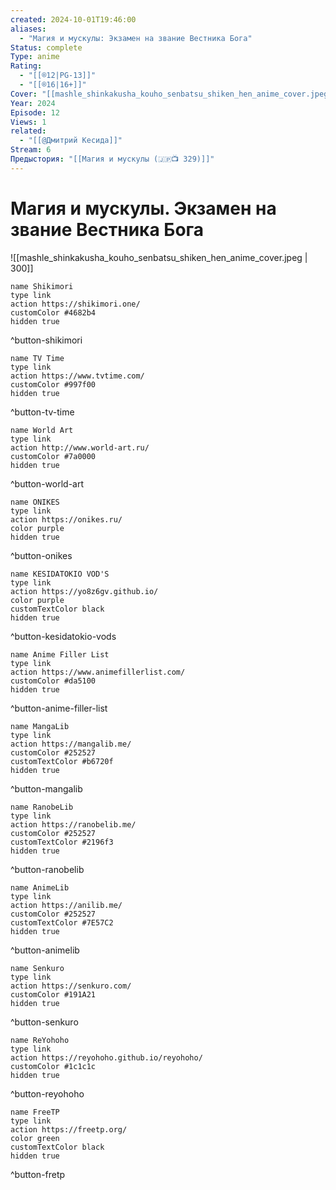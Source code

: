 ```yaml
---
created: 2024-10-01T19:46:00
aliases:
  - "Магия и мускулы: Экзамен на звание Вестника Бога"
Status: complete
Type: anime
Rating:
  - "[[®️12|PG-13]]"
  - "[[®️16|16+]]"
Cover: "[[mashle_shinkakusha_kouho_senbatsu_shiken_hen_anime_cover.jpeg]]"
Year: 2024
Episode: 12
Views: 1
related:
  - "[[@Дмитрий Кесида]]"
Stream: 6
Предыстория: "[[Магия и мускулы (🇯🇵📺 329)]]"
---
```


# Магия и мускулы. Экзамен на звание Вестника Бога

![[mashle_shinkakusha_kouho_senbatsu_shiken_hen_anime_cover.jpeg | 300]]


```button
name Shikimori
type link
action https://shikimori.one/
customColor #4682b4
hidden true
```
^button-shikimori

```button
name TV Time
type link
action https://www.tvtime.com/
customColor #997f00
hidden true
```
^button-tv-time

```button
name World Art
type link
action http://www.world-art.ru/
customColor #7a0000
hidden true
```
^button-world-art

```button
name ONIKES
type link
action https://onikes.ru/
color purple
hidden true
```
^button-onikes

```button
name KESIDATOKIO VOD'S
type link
action https://yo8z6gv.github.io/
color purple
customTextColor black
hidden true
```
^button-kesidatokio-vods

```button
name Anime Filler List
type link
action https://www.animefillerlist.com/
customColor #da5100
hidden true
```
^button-anime-filler-list

```button
name MangaLib
type link
action https://mangalib.me/
customColor #252527
customTextColor #b6720f
hidden true
```
^button-mangalib

```button
name RanobeLib
type link
action https://ranobelib.me/
customColor #252527
customTextColor #2196f3
hidden true
```
^button-ranobelib

```button
name AnimeLib
type link
action https://anilib.me/
customColor #252527
customTextColor #7E57C2
hidden true
```
^button-animelib

```button
name Senkuro
type link
action https://senkuro.com/
customColor #191A21
hidden true
```
^button-senkuro

```button
name ReYohoho
type link
action https://reyohoho.github.io/reyohoho/
customColor #1c1c1c
hidden true
```
^button-reyohoho

```button
name FreeTP
type link
action https://freetp.org/
color green
customTextColor black
hidden true
```
^button-fretp
